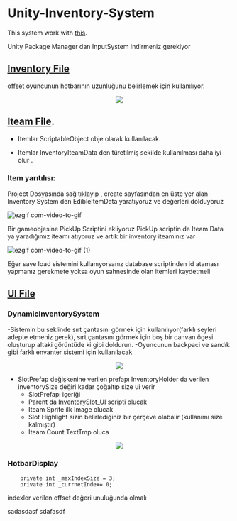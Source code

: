 # Unity-Inventory-System

This system work with [this](https://github.com/Egecekic/Game-Save-Load-System).

Unity Package Manager dan InputSystem indirmeniz gerekiyor

[Inventory File](https://github.com/Egecekic/Unity-Inventory-System/tree/main/Inventory)
-------------------
[offset](https://github.com/Egecekic/Unity-Inventory-System/blob/main/Inventory/Inventory%20Holder.cs) oyuncunun hotbarının uzunluğunu belirlemek için kullanılıyor.

<p align="center">
  <img  src="https://user-images.githubusercontent.com/45740020/229564434-49d75e19-ce33-4e5e-8ef4-1b94949e3381.png">
</p>


[Iteam File](https://github.com/Egecekic/Unity-Inventory-System/tree/main/Iteam).
-------------------
- Itemlar ScriptableObject obje olarak kullanılacak.

- Itemlar InventoryIteamData den türetilmiş sekilde kullanılması daha iyi olur .

### Item yarıtılısı:
Project Dosyasında sağ tıklayıp , create sayfasından en üste yer alan Inventory System den EdibleItemData yaratıyoruz ve değerleri dolduyoruz

   ![ezgif com-video-to-gif](https://user-images.githubusercontent.com/45740020/229563005-3f021f72-ebbf-463c-b325-9bf12e833188.gif)

Bir gameobjesine PickUp Scriptini ekliyoruz PickUp scriptin de Iteam Data ya yaradığımız iteamı atıyoruz ve artık bir inventory iteamınız var

![ezgif com-video-to-gif (1)](https://user-images.githubusercontent.com/45740020/229563412-fe1c9038-7cb8-4ef5-b748-2deb58f5dcd4.gif)

Eğer save load sistemini kullanıyorsanız database scriptinden id ataması yapmanız gerekmete yoksa oyun sahnesinde olan itemleri kaydetmeli

[UI File](https://github.com/Egecekic/Unity-Inventory-System/tree/main/UI)
-------------------

### DynamicInventorySystem 
-Sistemin bu seklinde sırt çantasını görmek için kullanılıyor(farklı seyleri adepte etmeniz gerek), sırt çantasını görmek için boş bir canvan ögesi oluşturup altaki görüntüde ki gibi doldurun.
-Oyuncunun backpaci ve sandık gibi farklı envanter sistemi için kullanılacak
<p align="center">
  <img  src="https://user-images.githubusercontent.com/45740020/229568607-b133a3cf-6b53-41c2-bf5e-2ee71fef3987.png">
</p>

- SlotPrefap değişkenine verilen prefapı InventoryHolder da verilen inventorySize değiri kadar çoğaltıp size ui verir
  - SlotPrefapı içeriği
   - Parent da [InventorySlot_UI](https://github.com/Egecekic/Unity-Inventory-System/blob/main/UI/InventorySlot_UI.cs) scripti olucak 
   - Iteam Sprite ilk Image olucak
   - Slot Highlight sizin belirlediğiniz bir çerçeve olabalir (kullanımı size kalmıştır)
   - Iteam Count TextTmp oluca


<p align="center">
  <img  src="https://user-images.githubusercontent.com/45740020/229564997-762b7c31-1d8c-49b2-9b9d-d7b5489a7130.png">
</p>


### HotbarDisplay

```
    private int _maxIndexSize = 3;
    private int _currnetIndex= 0;
```
indexler verilen offset değeri unuluğunda olmalı

sadasdasf
sdafasdf
